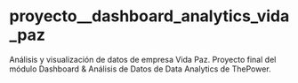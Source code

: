 # proyecto__dashboard_analytics_vida_paz
Análisis y visualización de datos de empresa Vida Paz. Proyecto final del módulo Dashboard &amp; Análisis de Datos de Data Analytics de ThePower.
